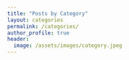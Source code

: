 ```yaml
---
title: "Posts by Category"
layout: categories
permalink: /categories/
author_profile: true
header:
  image: /assets/images/category.jpeg
---
```

